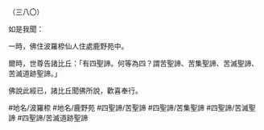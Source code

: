 （三八〇）

如是我聞：

一時，佛住波羅㮈仙人住處鹿野苑中。

爾時，世尊告諸比丘：「有四聖諦。何等為四？謂苦聖諦、苦集聖諦、苦滅聖諦、苦滅道跡聖諦。」

佛說此經已，諸比丘聞佛所說，歡喜奉行。

#地名/波羅㮈
#地名/鹿野苑
#四聖諦/苦聖諦
#四聖諦/苦集聖諦
#四聖諦/苦滅聖諦
#四聖諦/苦滅道跡聖諦
